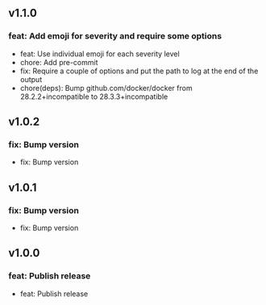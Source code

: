 ## v1.1.0
### feat: Add emoji for severity and require some options
- feat: Use individual emoji for each severity level
- chore: Add pre-commit
- fix: Require a couple of options and put the path to log at the end of the output
- chore(deps): Bump github.com/docker/docker from 28.2.2+incompatible to 28.3.3+incompatible
## v1.0.2
### fix: Bump version
- fix: Bump version
## v1.0.1
### fix: Bump version
- fix: Bump version
## v1.0.0
### feat: Publish release
- feat: Publish release

